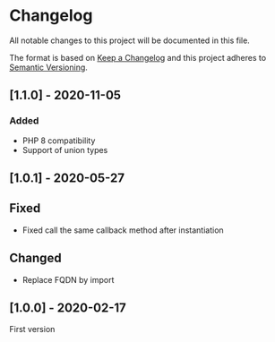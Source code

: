 # Changelog
All notable changes to this project will be documented in this file.

The format is based on [Keep a Changelog](http://keepachangelog.com/en/1.0.0/)
and this project adheres to [Semantic Versioning](http://semver.org/spec/v2.0.0.html).

## [1.1.0] - 2020-11-05
### Added
- PHP 8 compatibility
- Support of union types

## [1.0.1] - 2020-05-27
## Fixed
- Fixed call the same callback method after instantiation

## Changed
- Replace FQDN by import

## [1.0.0] - 2020-02-17
First version